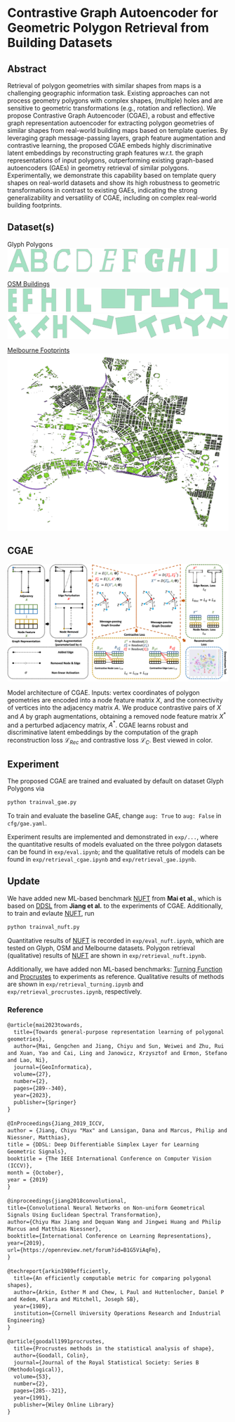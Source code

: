 # Contrastive Graph Autoencoder for Geometric Polygon Retrieval from Building Datasets

## Abstract

Retrieval of polygon geometries with similar shapes from maps is a challenging geographic information task. Existing approaches can not process geometry polygons with complex shapes, (multiple) holes and are sensitive to geometric transformations (e.g., rotation and reflection). We propose Contrastive Graph Autoencoder (CGAE), a robust and effective graph representation autoencoder for extracting polygon geometries of similar shapes from real-world building maps based on template queries. By leveraging graph message-passing layers, graph feature augmentation and contrastive learning, the proposed CGAE embeds highly discriminative latent embeddings by reconstructing graph features w.r.t. the graph representations of input polygons, outperforming existing graph-based autoencoders (GAEs) in geometry retrieval of similar polygons. Experimentally, we demonstrate this capability based on template query shapes on real-world datasets and show its high robustness to geometric transformations in contrast to existing GAEs, indicating the strong generalizability and versatility of CGAE, including on complex real-world building footprints.

## Dataset(s)

Glyph Polygons
![alt text](figs/glyph_sample.png)

[OSM Buildings](http://doi.org/10.6084/m9.figshare.11742507)
![alt text](figs/OSM_sample_o.png)
![alt text](figs/OSM_sample_r.png)

[Melbourne Footprints](https://data.melbourne.vic.gov.au/explore/dataset/2020-building-footprints/table/)
![alt text](figs/melb.png)

## CGAE

![alt text](figs/cgae.png)

Model architecture of CGAE. Inputs: vertex coordinates of polygon geometries are encoded into a node feature matrix $X$, and the connectivity of vertices into the adjacency matrix $A$. We produce contrastive pairs of $X$ and $A$ by graph augmentations, obtaining a removed node feature matrix $X^\ast$ and a perturbed adjacency matrix, $A^\ast$. CGAE learns robust and discriminative latent embeddings by the computation of the graph reconstruction loss $\mathcal{L}_{Rec}$ and contrastive loss $\mathcal{L}_{C}$. Best viewed in color.

## Experiment

The proposed CGAE are trained and evaluated by default on dataset Glyph Polygons via

```python
python trainval_gae.py
```

To train and evaluate the baseline GAE, change ```aug: True``` to ```aug: False``` in ```cfg/gae.yaml```.

Experiment results are implemented and demonstrated in ```exp/...```, where the quantitative results of models evaluated on the three polygon datasets can be found in ```exp/eval.ipynb```; and the qualitative retuls of models can be found in ```exp/retrieval_cgae.ipynb``` and ```exp/retrieval_gae.ipynb```.

## Update

We have added new ML-based benchmark [NUFT](https://github.com/gengchenmai/polygon_encoder) from **Mai et al.**, which is based on [DDSL](https://github.com/maxjiang93/DDSL) from **Jiang et al.** to the experiments of CGAE. Additionally, to train and evlaute [NUFT](https://github.com/gengchenmai/polygon_encoder), run

```python
python trainval_nuft.py
```

Quantitative results of [NUFT](https://github.com/gengchenmai/polygon_encoder) is recorded in ```exp/eval_nuft.ipynb```, which are tested on Glyph, OSM and Melbourne datasets. Polygon retrieval \(qualitative\) results of [NUFT](https://github.com/gengchenmai/polygon_encoder) are shown in ```exp/retrieval_nuft.ipynb```.

Additionally, we have added non ML-based benchmarks: [Turning Function](https://pypi.org/project/turning-function/) and [Procrustes](https://docs.scipy.org/doc/scipy/reference/generated/scipy.spatial.procrustes.html) to experiments as reference. Qualitative results of methods are shown in  ```exp/retrieval_turning.ipynb``` and  ```exp/retrieval_procrustes.ipynb```, respectively.

### Reference

```text
@article{mai2023towards,
  title={Towards general-purpose representation learning of polygonal geometries},
  author={Mai, Gengchen and Jiang, Chiyu and Sun, Weiwei and Zhu, Rui and Xuan, Yao and Cai, Ling and Janowicz, Krzysztof and Ermon, Stefano and Lao, Ni},
  journal={GeoInformatica},
  volume={27},
  number={2},
  pages={289--340},
  year={2023},
  publisher={Springer}
}

@InProceedings{Jiang_2019_ICCV,
author = {Jiang, Chiyu "Max" and Lansigan, Dana and Marcus, Philip and Niessner, Matthias},
title = {DDSL: Deep Differentiable Simplex Layer for Learning Geometric Signals},
booktitle = {The IEEE International Conference on Computer Vision (ICCV)},
month = {October},
year = {2019}
}

@inproceedings{jiang2018convolutional,
title={Convolutional Neural Networks on Non-uniform Geometrical Signals Using Euclidean Spectral Transformation},
author={Chiyu Max Jiang and Dequan Wang and Jingwei Huang and Philip Marcus and Matthias Niessner},
booktitle={International Conference on Learning Representations},
year={2019},
url={https://openreview.net/forum?id=B1G5ViAqFm},
}

@techreport{arkin1989efficiently,
  title={An efficiently computable metric for comparing polygonal shapes},
  author={Arkin, Esther M and Chew, L Paul and Huttenlocher, Daniel P and Kedem, Klara and Mitchell, Joseph SB},
  year={1989},
  institution={Cornell University Operations Research and Industrial Engineering}
}

@article{goodall1991procrustes,
  title={Procrustes methods in the statistical analysis of shape},
  author={Goodall, Colin},
  journal={Journal of the Royal Statistical Society: Series B (Methodological)},
  volume={53},
  number={2},
  pages={285--321},
  year={1991},
  publisher={Wiley Online Library}
}

```
